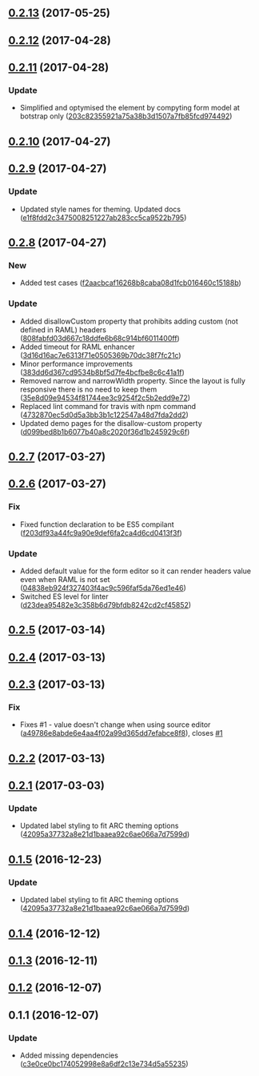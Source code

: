 <a name="0.2.13"></a>
## [0.2.13](https://github.com/advanced-rest-client/raml-headers-form/compare/0.2.12...v0.2.13) (2017-05-25)




<a name="0.2.12"></a>
## [0.2.12](https://github.com/advanced-rest-client/raml-headers-form/compare/0.2.11...v0.2.12) (2017-04-28)




<a name="0.2.11"></a>
## [0.2.11](https://github.com/advanced-rest-client/raml-headers-form/compare/0.2.10...v0.2.11) (2017-04-28)


### Update

* Simplified and optymised the element by compyting form model at botstrap only ([203c82355921a75a38b3d1507a7fb85fcd974492](https://github.com/advanced-rest-client/raml-headers-form/commit/203c82355921a75a38b3d1507a7fb85fcd974492))



<a name="0.2.10"></a>
## [0.2.10](https://github.com/advanced-rest-client/raml-headers-form/compare/0.2.9...v0.2.10) (2017-04-27)




<a name="0.2.9"></a>
## [0.2.9](https://github.com/advanced-rest-client/raml-headers-form/compare/0.2.8...v0.2.9) (2017-04-27)


### Update

* Updated style names for theming. Updated docs ([e1f8fdd2c3475008251227ab283cc5ca9522b795](https://github.com/advanced-rest-client/raml-headers-form/commit/e1f8fdd2c3475008251227ab283cc5ca9522b795))



<a name="0.2.8"></a>
## [0.2.8](https://github.com/advanced-rest-client/raml-headers-form/compare/0.2.7...v0.2.8) (2017-04-27)


### New

* Added test cases ([f2aacbcaf16268b8caba08d1fcb016460c15188b](https://github.com/advanced-rest-client/raml-headers-form/commit/f2aacbcaf16268b8caba08d1fcb016460c15188b))

### Update

* Added disallowCustom property that prohibits adding custom (not defined in RAML) headers ([808fabfd03d667c18ddfe6b68c914bf6011400ff](https://github.com/advanced-rest-client/raml-headers-form/commit/808fabfd03d667c18ddfe6b68c914bf6011400ff))
* Added timeout for RAML enhancer ([3d16d16ac7e6313f71e0505369b70dc38f7fc21c](https://github.com/advanced-rest-client/raml-headers-form/commit/3d16d16ac7e6313f71e0505369b70dc38f7fc21c))
* Minor performance improvements ([383dd6d367cd9534b8bf5d7fe4bcfbe8c6c41a1f](https://github.com/advanced-rest-client/raml-headers-form/commit/383dd6d367cd9534b8bf5d7fe4bcfbe8c6c41a1f))
* Removed narrow and narrowWidth property. Since the layout is fully responsive there is no need to keep them ([35e8d09e94534f81744ee3c9254f2c5b2edd9e72](https://github.com/advanced-rest-client/raml-headers-form/commit/35e8d09e94534f81744ee3c9254f2c5b2edd9e72))
* Replaced lint command for travis with npm command ([4732870ec5d0d5a3bb3b1c122547a48d7fda2dd2](https://github.com/advanced-rest-client/raml-headers-form/commit/4732870ec5d0d5a3bb3b1c122547a48d7fda2dd2))
* Updated demo pages for the disallow-custom property ([d099bed8b1b6077b40a8c2020f36d1b245929c6f](https://github.com/advanced-rest-client/raml-headers-form/commit/d099bed8b1b6077b40a8c2020f36d1b245929c6f))



<a name="0.2.7"></a>
## [0.2.7](https://github.com/advanced-rest-client/raml-headers-form/compare/0.2.6...v0.2.7) (2017-03-27)




<a name="0.2.6"></a>
## [0.2.6](https://github.com/advanced-rest-client/raml-headers-form/compare/0.2.4...v0.2.6) (2017-03-27)


### Fix

* Fixed function declaration to be ES5 compilant ([f203df93a44fc9a90e9def6fa2ca4d6cd0413f3f](https://github.com/advanced-rest-client/raml-headers-form/commit/f203df93a44fc9a90e9def6fa2ca4d6cd0413f3f))

### Update

* Added default value for the form editor so it can render headers value even when RAML is not set ([04838eb924f327403f4ac9c596faf5da76ed1e46](https://github.com/advanced-rest-client/raml-headers-form/commit/04838eb924f327403f4ac9c596faf5da76ed1e46))
* Switched ES level for linter ([d23dea95482e3c358b6d79bfdb8242cd2cf45852](https://github.com/advanced-rest-client/raml-headers-form/commit/d23dea95482e3c358b6d79bfdb8242cd2cf45852))



<a name="0.2.5"></a>
## [0.2.5](https://github.com/advanced-rest-client/raml-headers-form/compare/0.2.4...v0.2.5) (2017-03-14)




<a name="0.2.4"></a>
## [0.2.4](https://github.com/advanced-rest-client/raml-headers-form/compare/0.2.3...v0.2.4) (2017-03-13)




<a name="0.2.3"></a>
## [0.2.3](https://github.com/advanced-rest-client/raml-headers-form/compare/0.2.1...v0.2.3) (2017-03-13)


### Fix

* Fixes #1 - value doesn't change when using source editor ([a49786e8abde6e4aa4f02a99d365dd7efabce8f8](https://github.com/advanced-rest-client/raml-headers-form/commit/a49786e8abde6e4aa4f02a99d365dd7efabce8f8)), closes [#1](https://github.com/advanced-rest-client/raml-headers-form/issues/1)



<a name="0.2.2"></a>
## [0.2.2](https://github.com/advanced-rest-client/raml-headers-form/compare/0.2.1...v0.2.2) (2017-03-13)




<a name="0.2.1"></a>
## [0.2.1](https://github.com/advanced-rest-client/raml-headers-form/compare/0.1.4...v0.2.1) (2017-03-03)


### Update

* Updated label styling to fit ARC theming options ([42095a37732a8e21d1baaea92c6ae066a7d7599d](https://github.com/advanced-rest-client/raml-headers-form/commit/42095a37732a8e21d1baaea92c6ae066a7d7599d))



<a name="0.1.5"></a>
## [0.1.5](https://github.com/advanced-rest-client/raml-headers-form/compare/0.1.4...v0.1.5) (2016-12-23)


### Update

* Updated label styling to fit ARC theming options ([42095a37732a8e21d1baaea92c6ae066a7d7599d](https://github.com/advanced-rest-client/raml-headers-form/commit/42095a37732a8e21d1baaea92c6ae066a7d7599d))



<a name="0.1.4"></a>
## [0.1.4](https://github.com/advanced-rest-client/raml-headers-form/compare/0.1.3...v0.1.4) (2016-12-12)




<a name="0.1.3"></a>
## [0.1.3](https://github.com/advanced-rest-client/raml-headers-form/compare/0.1.2...v0.1.3) (2016-12-11)




<a name="0.1.2"></a>
## [0.1.2](https://github.com/advanced-rest-client/raml-headers-form/compare/0.1.1...v0.1.2) (2016-12-07)




<a name="0.1.1"></a>
## 0.1.1 (2016-12-07)


### Update

* Added missing dependencies ([c3e0ce0bc174052998e8a6df2c13e734d5a55235](https://github.com/advanced-rest-client/raml-headers-form/commit/c3e0ce0bc174052998e8a6df2c13e734d5a55235))



